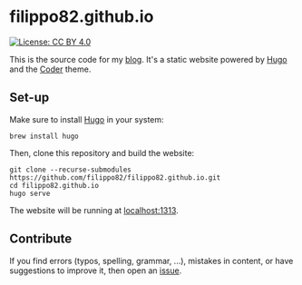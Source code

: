 # filippo82.github.io

[![License: CC BY 4.0](https://img.shields.io/badge/license-CC%20BY%204.0-blue.svg)](https://creativecommons.org/licenses/by/4.0/)

This is the source code for my [blog](https://www.filippobroggini.com).
It's a static website powered by [Hugo](https://gohugo.io/)
and the [Coder](https://github.com/luizdepra/hugo-coder/) theme.

## Set-up

Make sure to install [Hugo](https://gohugo.io) in your system:

```shell
brew install hugo
```

Then, clone this repository and build the website:

```shell
git clone --recurse-submodules https://github.com/filippo82/filippo82.github.io.git
cd filippo82.github.io
hugo serve
```

The website will be running at [localhost:1313](http://localhost:1313).

## Contribute

If you find errors (typos, spelling, grammar, ...),
mistakes in content, or have suggestions to improve it,
then open an [issue](https://github.com/filippo82/filippo82.github.io/issues).

